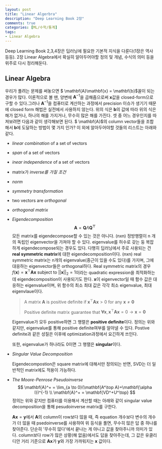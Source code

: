 ```yaml
---
layout: post
title: "Linear Algerbra"
description: "Deep Learning Book 2장"
comments: true
categories: [ML/수학/통계]
tags:
- Linear Algebra
---
```




Deep Learning Book 2,3,4장은 딥러닝에 필요한 기본적 지식을 다룬다(1장은 역사 등등). 2장 Linear Algebra에서 확실히 알아두어야할 정의 및 개념, 수식의 의미 등을 위주로 다시 정리해둔다.



## Linear Algebra

우리가 풀려는 문제를 써놓으면 $ \mathbf{A}\mathbf{x} = \mathbf{b}$꼴이 되는 경우가 많다. 이론적으로 볼 땐, 양변에 $\mathbf{A}^{-1}$을 곱해줌으로써 $\mathbf{x}$값을 closed-form으로 구할 수 있다.그러나 $\mathbf{A}^{-1}$을 컴퓨터로 계산하는 과정에서 precision 이슈가 생기기 때문에 closed form 해법은 실전에서 사용하지 않는다. 위의 식은 $\mathbf{b}$의 값에 따라 위의 식은 해가 없거나, 하나의 해를 가지거나, 무수히 많은 해를 가진다. 셋 중 어느 경우인지를 따져보려면 다음과 같이 생각해보면 된다. $ \mathbf{A}$의 column vector들을 조합해서  $\mathbf{b}$에 도달하는 방법이 몇 가지 인가? 이 외에 알아두어야할 것들의 리스트는 아래와 같다. 

- *linear combination* of a set of vectors
- *span* of a set of vectors

- *inear independence* of a set of vectors

- matrix가 *inverse를 가질 조건*

- *norm*

- *symmetry transformation*

- two vectors are *orthogonal*

- *orthogonal matrix*

- *Eigendecomposition*
  $$
   \mathbf{A} = \mathbf{Q}\Lambda\mathbf{Q^\top}
  $$
  모든 matrix를 eigendecompose할 수 있는 것은 아니다. (nxn) 정방행렬이 n 개의 독립인 eigenvector을 가져야 할 수 있다.  eigenvalue를 허수로 갖는 둥 복잡하게 eigendecompose되는 경우도 있다. 다행히 딥러닝에서 주로 사용되는 건 **real symmetric matrix**에 대한 eigendecomposition이다. (nxn) real symmetric matrix는 n개의 eigenvalue(중근이 있을 수도 있다)를 가지며, 그에 대응하는 eigenvector들은 orthogonal하다. Real symmetric matrix의 경우 $f(\mathbf{x}) = \mathbf{x}^\top\mathbf{A}\mathbf{x} \text{ subject to } ||\mathbf{x}||_2 = 1$이라는 quadratic expression을 최적화하는 데 eigendecomposition이 사용되기도 한다. $\mathbf{x}$이 eigenvector일 때 함수 값은 대응하는 eigenvalue이며, 위 함수의 최소 최대 값은 각각 최소 eigenvalue, 최대 eigenvlaue이다.  

  > A matrix $\mathbf{A}$ is positive definite if $\mathbf{x}^\top\mathbf{A}\mathbf{x} > 0 \text{ for any }\mathbf{x} \neq \mathbf{0}$ 
  >
  > Positive definite matrix guarantee that $\mathbf{\forall\mathbf{x}}, \mathbf{x}^\top\mathbf{A}\mathbf{x}=0 \rightarrow \mathbf{x}=\mathbf{0}$

  Eigenvalue가 모두 positive하면 그 행렬은 **positive definite**이다. 정의는 위와 같지만, eigenvalue를 통해 positive definite여부를 알아낼 수 있다. Postive definite과 같은 성질은 이후에 optimization과정에서 요긴하게 쓰인다. 

  또한, eigenvalue가 하나라도 0이면 그 행렬은 **singular**이다.

- *Singular Value Decomposition*

  Eigendecompostion은 square matrix에 대해서만 정의되는 반면, SVD는 더 일반적인 matrix에도 적용이 가능하다. 

- *The Moore-Penrose Pseudoinverse*
  $$
  \mathbf{A}^+ = \lim_{a \to 0}(\mathbf{A^\top A}+\mathbf{\alpha I})^{-1} \\
  \mathbf{A}^+ = \mathbf{VD^+U^\top}
  $$
  정의는 위와 같지만 컴퓨터를 이용해서 계산할 때는 아래와 같이 singular value decomposition을 통해 pesudoinverse matrix를 구한다.

  $\mathbf{Ax} = \mathbf{y}$에서 $\mathbf{A}$의 column이 row보다 많을 때, 즉 equation 개수보다 변수의 개수가 더 많을 때 psedoinverse를 사용하여 위 등식을 풀면, 무수히 많은 답 중 하나를 찾아준다. 단순히 '무수히 많다'에서 끝나는 게 아니고 값을 찾아주니까 의미가 있다. column보다 row가 많은 상황(해 없음)에서도 답을 찾아주는데, 그 값은 유클리디안 거리 기준으로 $\mathbf{Ax}$가 $\mathbf{y}$와 가장 가까워지는 $\mathbf{x}$ 값이다.  

